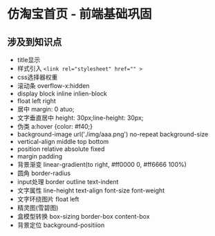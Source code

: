 # 仿淘宝首页 - 前端基础巩固

## 涉及到知识点

- title显示
- 样式引入 `<link rel="stylesheet" href="" >`
- css选择器权重
- 滚动条 overflow-x:hidden
- display block inline inlien-block
- float left right
- 居中 margin: 0 atuo;
- 文字垂直居中 height: 30px;line-height: 30px;
- 伪类 a:hover {color: #f40;}
- background-image url('./img/aaa.png') no-repeat background-size
- vertical-align middle top bottom
- position relative absolute fixed
- margin padding
- 背景渐变 linear-gradient(to right, #ff0000 0, #ff6666 100%)
- 圆角 border-radius
- input处理 border outline text-indent
- 文字属性 line-height text-align font-size font-weight
- 文字环绕图片 float left
- 精灵图(雪碧图)
- 盒模型转换  box-sizing border-box content-box
- 背景定位 background-positiion